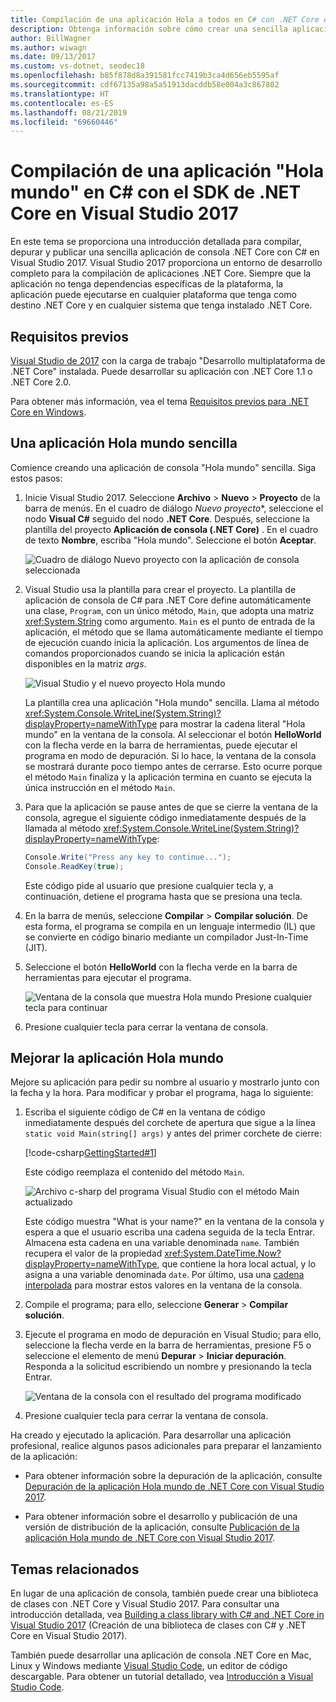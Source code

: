 ```yaml
---
title: Compilación de una aplicación Hola a todos en C# con .NET Core en Visual Studio 2017
description: Obtenga información sobre cómo crear una sencilla aplicación de consola .NET Core con C# mediante Visual Studio 2017.
author: BillWagner
ms.author: wiwagn
ms.date: 09/13/2017
ms.custom: vs-dotnet, seodec18
ms.openlocfilehash: b85f878d8a391581fcc7419b3ca4d656eb5595af
ms.sourcegitcommit: cdf67135a98a5a51913dacddb58e004a3c867802
ms.translationtype: HT
ms.contentlocale: es-ES
ms.lasthandoff: 08/21/2019
ms.locfileid: "69660446"
---
```

# <a name="build-a-c-hello-world-application-with-the-net-core-sdk-in-visual-studio-2017"></a>Compilación de una aplicación "Hola mundo" en C# con el SDK de .NET Core en Visual Studio 2017

En este tema se proporciona una introducción detallada para compilar, depurar y publicar una sencilla aplicación de consola .NET Core con C# en Visual Studio 2017. Visual Studio 2017 proporciona un entorno de desarrollo completo para la compilación de aplicaciones .NET Core. Siempre que la aplicación no tenga dependencias específicas de la plataforma, la aplicación puede ejecutarse en cualquier plataforma que tenga como destino .NET Core y en cualquier sistema que tenga instalado .NET Core.

## <a name="prerequisites"></a>Requisitos previos

[Visual Studio de 2017](https://aka.ms/vsdownload?utm_source=mscom&utm_campaign=msdocs) con la carga de trabajo "Desarrollo multiplataforma de .NET Core" instalada. Puede desarrollar su aplicación con .NET Core 1.1 o .NET Core 2.0.

Para obtener más información, vea el tema [Requisitos previos para .NET Core en Windows](../windows-prerequisites.md).

## <a name="a-simple-hello-world-application"></a>Una aplicación Hola mundo sencilla

Comience creando una aplicación de consola "Hola mundo" sencilla. Siga estos pasos:

1. Inicie Visual Studio 2017. Seleccione **Archivo** > **Nuevo** > **Proyecto** de la barra de menús. En el cuadro de diálogo *Nuevo proyecto*\*, seleccione el nodo **Visual C#** seguido del nodo **.NET Core**. Después, seleccione la plantilla del proyecto **Aplicación de consola (.NET Core)** . En el cuadro de texto **Nombre**, escriba "Hola mundo". Seleccione el botón **Aceptar**.

   ![Cuadro de diálogo Nuevo proyecto con la aplicación de consola seleccionada](./media/with-visual-studio/visual-studio-new-project.png)

1. Visual Studio usa la plantilla para crear el proyecto. La plantilla de aplicación de consola de C# para .NET Core define automáticamente una clase, `Program`, con un único método, `Main`, que adopta una matriz <xref:System.String> como argumento. `Main` es el punto de entrada de la aplicación, el método que se llama automáticamente mediante el tiempo de ejecución cuando inicia la aplicación. Los argumentos de línea de comandos proporcionados cuando se inicia la aplicación están disponibles en la matriz *args*.

   ![Visual Studio y el nuevo proyecto Hola mundo](./media/with-visual-studio/visual-studio-main-window.png)

   La plantilla crea una aplicación "Hola mundo" sencilla. Llama al método <xref:System.Console.WriteLine(System.String)?displayProperty=nameWithType> para mostrar la cadena literal "Hola mundo" en la ventana de la consola. Al seleccionar el botón **HelloWorld** con la flecha verde en la barra de herramientas, puede ejecutar el programa en modo de depuración. Si lo hace, la ventana de la consola se mostrará durante poco tiempo antes de cerrarse. Esto ocurre porque el método `Main` finaliza y la aplicación termina en cuanto se ejecuta la única instrucción en el método `Main`.

1. Para que la aplicación se pause antes de que se cierre la ventana de la consola, agregue el siguiente código inmediatamente después de la llamada al método <xref:System.Console.WriteLine(System.String)?displayProperty=nameWithType>:

   ```csharp
   Console.Write("Press any key to continue...");
   Console.ReadKey(true);
   ```

   Este código pide al usuario que presione cualquier tecla y, a continuación, detiene el programa hasta que se presiona una tecla.

1. En la barra de menús, seleccione **Compilar** > **Compilar solución**. De esta forma, el programa se compila en un lenguaje intermedio (IL) que se convierte en código binario mediante un compilador Just-In-Time (JIT).

1. Seleccione el botón **HelloWorld** con la flecha verde en la barra de herramientas para ejecutar el programa.

   ![Ventana de la consola que muestra Hola mundo Presione cualquier tecla para continuar](./media/with-visual-studio/hello-world-console.png)

1. Presione cualquier tecla para cerrar la ventana de consola.

## <a name="enhancing-the-hello-world-application"></a>Mejorar la aplicación Hola mundo

Mejore su aplicación para pedir su nombre al usuario y mostrarlo junto con la fecha y la hora. Para modificar y probar el programa, haga lo siguiente:

1. Escriba el siguiente código de C# en la ventana de código inmediatamente después del corchete de apertura que sigue a la línea `static void Main(string[] args)` y antes del primer corchete de cierre:

   [!code-csharp[GettingStarted#1](../../../samples/snippets/csharp/getting_started/with_visual_studio/helloworld.cs#1)]

   Este código reemplaza el contenido del método `Main`.

   ![Archivo c-sharp del programa Visual Studio con el método Main actualizado](./media/with-visual-studio/visual-csharp-code-window.png)

   Este código muestra "What is your name?" en la ventana de la consola y espera a que el usuario escriba una cadena seguida de la tecla Entrar. Almacena esta cadena en una variable denominada `name`. También recupera el valor de la propiedad <xref:System.DateTime.Now?displayProperty=nameWithType>, que contiene la hora local actual, y lo asigna a una variable denominada `date`. Por último, usa una [cadena interpolada](../../csharp/language-reference/tokens/interpolated.md) para mostrar estos valores en la ventana de la consola.

1. Compile el programa; para ello, seleccione **Generar** > **Compilar solución**.

1. Ejecute el programa en modo de depuración en Visual Studio; para ello, seleccione la flecha verde en la barra de herramientas, presione F5 o seleccione el elemento de menú **Depurar** > **Iniciar depuración**. Responda a la solicitud escribiendo un nombre y presionando la tecla Entrar.

   ![Ventana de la consola con el resultado del programa modificado](./media/with-visual-studio/hello-world-update.png)

1. Presione cualquier tecla para cerrar la ventana de consola.

Ha creado y ejecutado la aplicación. Para desarrollar una aplicación profesional, realice algunos pasos adicionales para preparar el lanzamiento de la aplicación:

- Para obtener información sobre la depuración de la aplicación, consulte [Depuración de la aplicación Hola mundo de .NET Core con Visual Studio 2017](debugging-with-visual-studio.md).

- Para obtener información sobre el desarrollo y publicación de una versión de distribución de la aplicación, consulte [Publicación de la aplicación Hola mundo de .NET Core con Visual Studio 2017](publishing-with-visual-studio.md).

## <a name="related-topics"></a>Temas relacionados

En lugar de una aplicación de consola, también puede crear una biblioteca de clases con .NET Core y Visual Studio 2017. Para consultar una introducción detallada, vea [Building a class library with C# and .NET Core in Visual Studio 2017](library-with-visual-studio.md) (Creación de una biblioteca de clases con C# y .NET Core en Visual Studio 2017).

También puede desarrollar una aplicación de consola .NET Core en Mac, Linux y Windows mediante [Visual Studio Code](https://code.visualstudio.com/), un editor de código descargable. Para obtener un tutorial detallado, vea [Introducción a Visual Studio Code](with-visual-studio-code.md).
